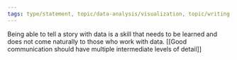 ```yaml
---
tags: type/statement, topic/data-analysis/visualization, topic/writing
---
```

Being able to tell a story with data is a skill that needs to be learned and does not come naturally to those who work with data. [[Good communication should have multiple intermediate levels of detail]]